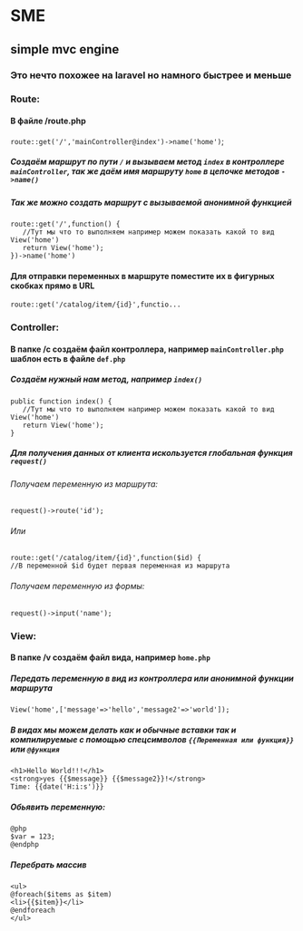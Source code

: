 #	SME

##	simple mvc engine

###	Это нечто похожее на laravel но намного быстрее и меньше

###	Route:

####	В файле /route.php

`route::get('/','mainController@index')->name('home')`;

#####	Создаём маршрут по пути `/` и вызываем метод `index` в контроллере `mainController`, так же даём имя маршруту `home` в цепочке методов `->name()`

#####	Так же можно создать маршрут с вызываемой анонимной функцией

`route::get('/',function() {`  
`	//Тут мы что то выполняем например можем показать какой то вид View('home')`  
`	return View('home');`  
`})->name('home')`

#### Для отправки переменных в маршруте поместите их в фигурных скобках прямо в URL

`route::get('/catalog/item/{id}',functio...`

###	Controller:

####	В папке /c создаём файл контроллера, например `mainController.php` шаблон есть в файле `def.php`

#####	Создаём нужный нам метод, например `index()`

`public function index() {`  
`	//Тут мы что то выполняем например можем показать какой то вид View('home')`  
`	return View('home');`  
`}`


##### Для получения данных от клиента искользуется глобальная функция `request()`

######	Получаем переменную из маршрута:
`request()->route('id');`
######	Или
`route::get('/catalog/item/{id}',function($id) {`  
`//В переменной $id будет первая переменная из маршрута`

######	Получаем переменную из формы:
`request()->input('name');`  

###	View:

####	В папке /v создаём файл вида, например `home.php`

#####	Передать переменную в вид из контроллера или анонимной функции маршрута

`View('home',['message'=>'hello','message2'=>'world']);`  

#####	В видах мы можем делать как и обычные вставки <?php ?> так и компилируемые с помощью спецсимволов `{{Переменная или функция}}` или `@функция`

`<h1>Hello World!!!</h1>`  
`<strong>yes {{$message}} {{$message2}}!</strong>`  
`Time: {{date('H:i:s')}}`

#####	Обьявить переменную:

`@php`  
`$var = 123;`  
`@endphp`  

#####	Перебрать массив

`<ul>`  
`@foreach($items as $item)`  
`<li>{{$item}}</li>`  
`@endforeach`  
`</ul>`